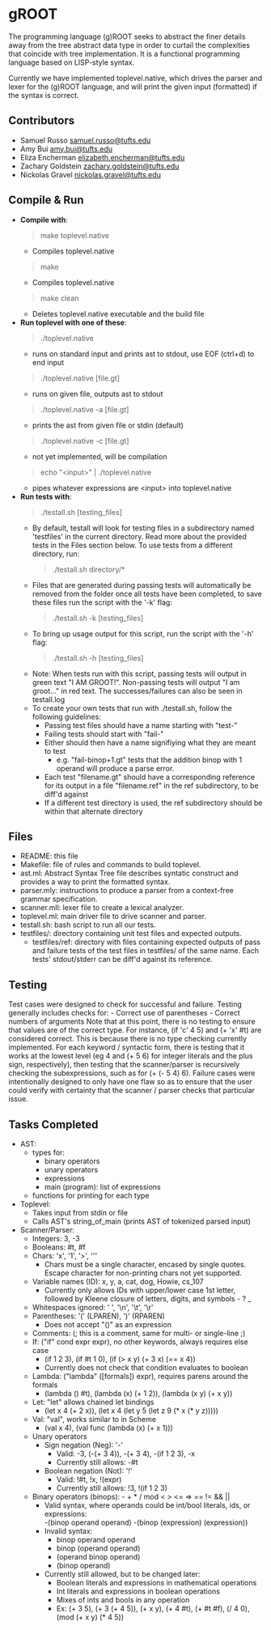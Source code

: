 # gROOT

The programming language (g)ROOT seeks to abstract the finer details away 
from the tree abstract data type in order to curtail the complexities that 
coincide with tree implementation. It is a functional programming language 
based on LISP-style syntax. 

Currently we have implemented toplevel.native, which drives the parser and
lexer for the (g)ROOT language, and will print the given input (formatted)
if the syntax is correct. 


## Contributors
- Samuel Russo          samuel.russo@tufts.edu
- Amy Bui               amy.bui@tufts.edu
- Eliza Encherman       elizabeth.encherman@tufts.edu
- Zachary Goldstein     zachary.goldstein@tufts.edu
- Nickolas Gravel       nickolas.gravel@tufts.edu



## Compile & Run
- **Compile with**:
    > make toplevel.native
    - Compiles toplevel.native
    > make
    - Compiles toplevel.native
    > make clean
    - Deletes toplevel.native executable and the build file
- **Run toplevel with one of these**:
    > ./toplevel.native
    - runs on standard input and prints ast to stdout, use EOF (ctrl+d) to end
      input
    > ./toplevel.native [file.gt]
    - runs on given file, outputs ast to stdout
    > ./toplevel.native -a [file.gt] 
    - prints the ast from given file or stdin (default)
    > ./toplevel.native -c [file.gt] 
    - not yet implemented, will be compilation
    > echo "\<input\>" | ./toplevel.native  
    - pipes whatever expressions are \<input\> into toplevel.native
- **Run tests with**:
    > ./testall.sh [testing_files]
    - By default, testall will look for testing files in a subdirectory named
      'testfiles' in the current directory. Read more about the provided tests
      in the Files section below. To use tests from a different directory, run:
        >./testall.sh directory/*
    - Files that are generated during passing tests will automatically be
      removed from the folder once all tests have been completed, to save these
      files run the script with the '-k' flag:
        >./testall.sh -k [testing_files]
    - To bring up usage output for this script, run the script with the '-h'
      flag:
        >./testall.sh -h [testing_files]
    - Note: When tests run with this script, passing tests will output in green
      text "I AM GROOT!". Non-passing tests will output "I am groot..." in red
      text. The successes/failures can also be seen in testall.log
    - To create your own tests that run with ./testall.sh, follow the following
      guidelines:
        - Passing test files should have a name starting with "test-"
        - Failing tests should start with "fail-"
        - Either should then have a name signifiying what they are meant to test
            - e.g. "fail-binop+1.gt" tests that the addition binop with 1
              operand will produce a parse error.
        - Each test "filename.gt" should have a corresponding reference for its
          output in a file "filename.ref" in the ref subdirectory, to be diff'd
          against
        - If a different test directory is used, the ref subdirectory should be
          within that alternate directory



## Files
- README: this file
- Makefile: file of rules and commands to build toplevel.
- ast.ml: Abstract Syntax Tree file describes syntatic construct and provides
  a way to print the formatted syntax.
- parser.mly: instructions to produce a parser from a context-free grammar
  specification.
- scanner.mll: lexer file to create a lexical analyzer.
- toplevel.ml: main driver file to drive scanner and parser.
- testall.sh: bash script to run all our tests.
- testfiles/: directory containing unit test files and expected outputs.
    - testfiles/ref: directory with files containing expected outputs of pass
      and failure tests of the test files in testfiles/ of the same name. Each
      tests' stdout/stderr can be diff'd against its reference. 

## Testing
Test cases were designed to check for successful and failure. Testing generally
includes checks for:
    - Correct use of parentheses
    - Correct numbers of arguments
Note that at this point, there is no testing to ensure that values are of the
correct type. For instance, (if 'c' 4 5) and (+ 'x' #t) are considered correct.
This is because there is no type checking currently implemented. For each
keyword / syntactic form, there is testing that it works at the lowest level
(eg 4 and (+ 5 6) for integer literals and the plus sign, respectively), then
testing that the scanner/parser is recursively checking the subexpressions,
such as for (+ (- 5 4) 6). Failure cases were intentionally designed to only
have one flaw so as to ensure that the user could verify with certainty that
the scanner / parser checks that particular issue. 


## Tasks Completed
- AST:
    - types for:
        - binary operators
        - unary operators
        - expressions
        - main (program): list of expressions
    - functions for printing for each type
- Toplevel:
    - Takes input from stdin or file
    - Calls AST's string_of_main (prints AST of tokenized parsed input)
- Scanner/Parser:
    - Integers: 3, -3   
    - Booleans: #t, #f
    - Chars: 'x', '1', '>', '''
        - Chars must be a single character, encased by single quotes. Escape
          character for non-printing chars not yet supported.
    - Variable names (ID): x, y, a, cat, dog, Howie, cs_107
        - Currently only allows IDs with upper/lower case 1st letter, followed
          by Kleene closure of letters, digits, and symbols - ? _
    - Whitespaces ignored: ' ', '\n', '\t', '\r'
    - Parentheses: '(' (LPAREN), ')' (RPAREN)
        - Does not accept "()" as an expression
    - Comments: (; this is a comment, same for multi- or single-line ;)
    - If: ("if" cond expr expr), no other keywords, always requires else case
        - (if 1 2 3), (if #t 1 0), (if (> x y) (+ 3 x) (== x 4))
        - Currently does not check that condition evaluates to boolean
    - Lambda: ("lambda" ([formals]) expr), requires parens around the formals
        - (lambda () #t), (lambda (x) (+ 1 2)), (lambda (x y) (+ x y)) 
    - Let: "let" allows chained let bindings
        - (let x 4 (+ 2 x)), (let x 4 (let y 5 (let z 9 (* x (* y z)))))
    - Val: "val", works similar to in Scheme
        - (val x 4), (val func (lambda (x) (+ x 1)))
    - Unary operators
        - Sign negation (Neg): '-'
            - Valid: -3, (-(+ 3 4)), -(+ 3 4), -(if 1 2 3), -x
            - Currently still allows: -#t
        - Boolean negation (Not): '!'
            - Valid: !#t, !x, !(expr)
            - Currently still allows: !3, !(if 1 2 3)
    - Binary operators (binops):  - + * / mod < > <= => == != && ||
        - Valid syntax, where operands could be int/bool literals, ids, or
          expressions:  
            -(binop operand operand)
            -(binop (expression) (expression))
        - Invalid syntax:   
            - binop operand operand
            - binop (operand operand)
            - (operand binop operand)
            - (binop operand)
        - Currently still allowed, but to be changed later:
            - Boolean literals and expressions in mathematical operations
            - Int literals and expressions in boolean operations
            - Mixes of ints and bools in any operation
            - Ex: (+ 3 5), (+ 3 (+ 4 5)), (+ x y), (+ 4 #t), (+ #t #f), 
                  (/ 4 0), (mod (+ x y) (* 4 5))
